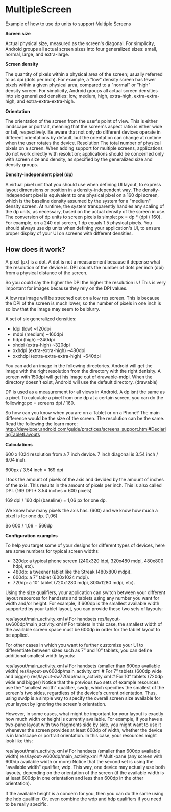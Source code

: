 # MultipleScreen
Example of how to use dp units to support Multiple Screens

**Screen size**

Actual physical size, measured as the screen's diagonal.
For simplicity, Android groups all actual screen sizes into four generalized sizes: small, normal, large, and extra-large.

**Screen density**

The quantity of pixels within a physical area of the screen; usually referred to as dpi (dots per inch). For example, a "low" density screen has fewer pixels within a given physical area, compared to a "normal" or "high" density screen.
For simplicity, Android groups all actual screen densities into six generalized densities: low, medium, high, extra-high, extra-extra-high, and extra-extra-extra-high.

**Orientation**

The orientation of the screen from the user's point of view. This is either landscape or portrait, meaning that the screen's aspect ratio is either wide or tall, respectively. Be aware that not only do different devices operate in different orientations by default, but the orientation can change at runtime when the user rotates the device.
Resolution
The total number of physical pixels on a screen. When adding support for multiple screens, applications do not work directly with resolution; applications should be concerned only with screen size and density, as specified by the generalized size and density groups.

**Density-independent pixel (dp)**

A virtual pixel unit that you should use when defining UI layout, to express layout dimensions or position in a density-independent way.
The density-independent pixel is equivalent to one physical pixel on a 160 dpi screen, which is the baseline density assumed by the system for a "medium" density screen. At runtime, the system transparently handles any scaling of the dp units, as necessary, based on the actual density of the screen in use. The conversion of dp units to screen pixels is simple: px = dp * (dpi / 160). For example, on a 240 dpi screen, 1 dp equals 1.5 physical pixels. You should always use dp units when defining your application's UI, to ensure proper display of your UI on screens with different densities.

How does it work?
-----------------

A pixel (px) is a dot. A dot is not a measurement because it depense what the resolution of the device is. DPI counts the number of dots per inch (dpi) from a physical distance of the screen. 

So you could say the higher the DPI the higher the resolution is ! This is very important for images because they rely on the DPI values. 

A low res image will be streched out on a low res screen. This is because the DPI of the screen is much lower, so the number of pixels in one inch is so low that the image may seem to be blurry. 

A set of six generalized densities:
* ldpi (low) ~120dpi
* mdpi (medium) ~160dpi
* hdpi (high) ~240dpi
* xhdpi (extra-high) ~320dpi
* xxhdpi (extra-extra-high) ~480dpi
* xxxhdpi (extra-extra-extra-high) ~640dpi

You can add an image in the following directories. Android will get the image with the right resolution from the directory with the right denisity. A screen with 150dpi will get his image out of drawable-mdpi. When the directory doesn't exist, Android will use the default directory. (drawable)

DP is used as a measurement for all views in Android. A dp isnt the same as a pixel. To calculate a pixel from one dp at a certain screen, you can do the following: px = screens dpi / 160. 

So how can you know when you are on a Tablet or on a Phone? The main difference would be the size of the screen. The resolution can be the same. Read the following the learn more: http://developer.android.com/guide/practices/screens_support.html#DeclaringTabletLayouts

**Calculations** 

600 x 1024 resolution from a 7 inch device. 
7 inch diagonal is 3.54 inch / 6.04 inch.

600px / 3.54 inch = 169 dpi 

I took the amount of pixels of the axis and devided by the amount of inches of the axis. 
This results in the amount of pixels per inch. This is also called DPI. (169 DPI * 3.54 inches = 600 pixels)

169 dpi / 160 dpi (baseline) = 1,06 px for one dp. 

We know how many pixels the axis has. (600) and we know how much a pixel is for one dp. (1,06)

So 600 / 1,06 = 566dp 

**Configuration examples**

To help you target some of your designs for different types of devices, here are some numbers for typical screen widths:

* 320dp: a typical phone screen (240x320 ldpi, 320x480 mdpi, 480x800 hdpi, etc).
* 480dp: a tweener tablet like the Streak (480x800 mdpi).
* 600dp: a 7” tablet (600x1024 mdpi).
* 720dp: a 10” tablet (720x1280 mdpi, 800x1280 mdpi, etc).

Using the size qualifiers, your application can switch between your different layout resources for handsets and tablets using any number you want for width and/or height. For example, if 600dp is the smallest available width supported by your tablet layout, you can provide these two sets of layouts:

res/layout/main_activity.xml           # For handsets
res/layout-sw600dp/main_activity.xml   # For tablets
In this case, the smallest width of the available screen space must be 600dp in order for the tablet layout to be applied.

For other cases in which you want to further customize your UI to differentiate between sizes such as 7” and 10” tablets, you can define additional smallest width layouts:

res/layout/main_activity.xml           # For handsets (smaller than 600dp available width)
res/layout-sw600dp/main_activity.xml   # For 7” tablets (600dp wide and bigger)
res/layout-sw720dp/main_activity.xml   # For 10” tablets (720dp wide and bigger)
Notice that the previous two sets of example resources use the "smallest width" qualifier, sw<N>dp, which specifies the smallest of the screen's two sides, regardless of the device's current orientation. Thus, using sw<N>dp is a simple way to specify the overall screen size available for your layout by ignoring the screen's orientation.

However, in some cases, what might be important for your layout is exactly how much width or height is currently available. For example, if you have a two-pane layout with two fragments side by side, you might want to use it whenever the screen provides at least 600dp of width, whether the device is in landscape or portrait orientation. In this case, your resources might look like this:

res/layout/main_activity.xml         # For handsets (smaller than 600dp available width)
res/layout-w600dp/main_activity.xml  # Multi-pane (any screen with 600dp available width or more)
Notice that the second set is using the "available width" qualifier, w<N>dp. This way, one device may actually use both layouts, depending on the orientation of the screen (if the available width is at least 600dp in one orientation and less than 600dp in the other orientation).

If the available height is a concern for you, then you can do the same using the h<N>dp qualifier. Or, even combine the w<N>dp and h<N>dp qualifiers if you need to be really specific.





